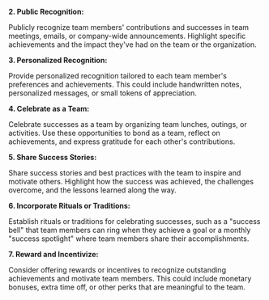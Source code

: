 
**2. Public Recognition:** 

Publicly recognize team members' contributions and successes in team meetings, emails, or company-wide announcements. Highlight specific achievements and the impact they've had on the team or the organization.

**3. Personalized Recognition:** 

Provide personalized recognition tailored to each team member's preferences and achievements. This could include handwritten notes, personalized messages, or small tokens of appreciation.

**4. Celebrate as a Team:** 

Celebrate successes as a team by organizing team lunches, outings, or activities. Use these opportunities to bond as a team, reflect on achievements, and express gratitude for each other's contributions.

**5. Share Success Stories:** 

Share success stories and best practices with the team to inspire and motivate others. Highlight how the success was achieved, the challenges overcome, and the lessons learned along the way.

**6. Incorporate Rituals or Traditions:** 

Establish rituals or traditions for celebrating successes, such as a "success bell" that team members can ring when they achieve a goal or a monthly "success spotlight" where team members share their accomplishments.

**7. Reward and Incentivize:** 

Consider offering rewards or incentives to recognize outstanding achievements and motivate team members. This could include monetary bonuses, extra time off, or other perks that are meaningful to the team.

